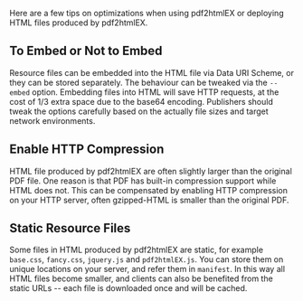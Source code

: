 Here are a few tips on optimizations when using pdf2htmlEX or deploying HTML files produced by pdf2htmlEX.

## To Embed or Not to Embed

Resource files can be embedded into the HTML file via Data URI Scheme, or they can be stored separately. The behaviour can be tweaked via the `--embed` option. Embedding files into HTML will save HTTP requests, at the cost of 1/3 extra space due to the base64 encoding. Publishers should tweak the options carefully based on the actually file sizes and target network environments.

## Enable HTTP Compression

HTML file produced by pdf2htmlEX are often slightly larger than the original PDF file. One reason is that PDF has built-in compression support while HTML does not. This can be compensated by enabling HTTP compression on your HTTP server, often gzipped-HTML is smaller than the original PDF.

## Static Resource Files

Some files in HTML produced by pdf2htmlEX are static, for example `base.css`, `fancy.css`, `jquery.js` and `pdf2htmlEX.js`. You can store them on unique locations on your server, and refer them in `manifest`. In this way all HTML files become smaller, and clients can also be benefited from the static URLs -- each file is downloaded once and will be cached.
